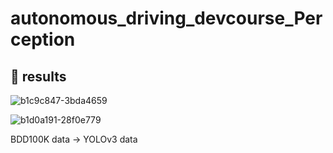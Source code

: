 # autonomous_driving_devcourse_Perception

## 📜 results

![b1c9c847-3bda4659](https://user-images.githubusercontent.com/71388422/216099409-c187978c-6703-41f4-aee3-219bfaafc761.jpg)

![b1d0a191-28f0e779](https://user-images.githubusercontent.com/71388422/216099442-f57a9239-bb33-4704-ac60-050c4b45e9f2.jpg)

BDD100K data -> YOLOv3 data
